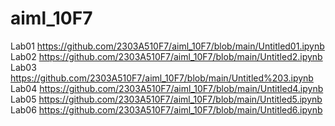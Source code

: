 # aiml_10F7
Lab01 https://github.com/2303A510F7/aiml_10F7/blob/main/Untitled01.ipynb
Lab02 https://github.com/2303A510F7/aiml_10F7/blob/main/Untitled2.ipynb
Lab03 https://github.com/2303A510F7/aiml_10F7/blob/main/Untitled%203.ipynb
Lab04 https://github.com/2303A510F7/aiml_10F7/blob/main/Untitled4.ipynb
Lab05 https://github.com/2303A510F7/aiml_10F7/blob/main/Untitled5.ipynb
Lab06 https://github.com/2303A510F7/aiml_10F7/blob/main/Untitled6.ipynb

